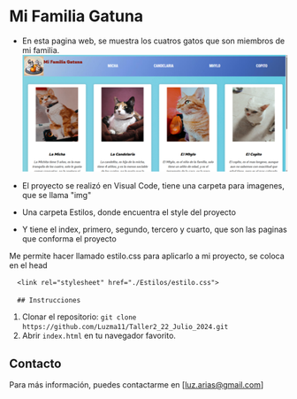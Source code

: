 # Mi Familia Gatuna

- En esta pagina web, se muestra los cuatros gatos que son miembros de mi familia.
![alt text](./My%20Cats/img/Captura1.png)

- El proyecto se realizó en Visual Code, tiene una carpeta para imagenes, que se llama "img"
- Una carpeta Estilos, donde encuentra el style del proyecto
- Y tiene el index, primero, segundo, tercero y cuarto, que son las paginas que conforma el proyecto


Me permite hacer llamado estilo.css para aplicarlo a mi proyecto, se coloca en el head

      <link rel="stylesheet" href="./Estilos/estilo.css">

      ## Instrucciones
1. Clonar el repositorio: `git clone https://github.com/Luzma11/Taller2_22_Julio_2024.git`
2. Abrir `index.html` en tu navegador favorito.


## Contacto
Para más información, puedes contactarme en [luz.arias@gmail.com]

